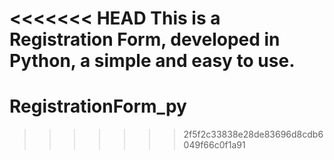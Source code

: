 <<<<<<< HEAD
This is a Registration Form, developed in Python, a simple and easy to use.
=======
# RegistrationForm_py
>>>>>>> 2f5f2c33838e28de83696d8cdb6049f66c0f1a91
